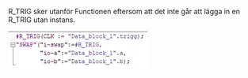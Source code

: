 ﻿


R_TRIG sker utanför Functionen eftersom att det inte går att lägga in en R_TRIG utan instans.


 ![](a.png)